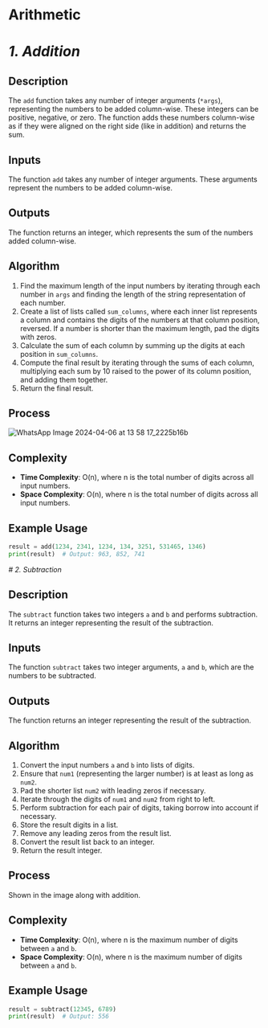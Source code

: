 # Arithmetic

# *1. Addition*

## Description

The `add` function takes any number of integer arguments (`*args`), representing the numbers to be added column-wise. These integers can be positive, negative, or zero. The function adds these numbers column-wise as if they were aligned on the right side (like in addition) and returns the sum.

## Inputs

The function `add` takes any number of integer arguments. These arguments represent the numbers to be added column-wise.

## Outputs

The function returns an integer, which represents the sum of the numbers added column-wise.

## Algorithm

1. Find the maximum length of the input numbers by iterating through each number in `args` and finding the length of the string representation of each number.
2. Create a list of lists called `sum_columns`, where each inner list represents a column and contains the digits of the numbers at that column position, reversed. If a number is shorter than the maximum length, pad the digits with zeros.
3. Calculate the sum of each column by summing up the digits at each position in `sum_columns`.
4. Compute the final result by iterating through the sums of each column, multiplying each sum by 10 raised to the power of its column position, and adding them together.
5. Return the final result.

## Process

![WhatsApp Image 2024-04-06 at 13 58 17_2225b16b](https://github.com/Aditya-AG7/Leelavati/assets/147618452/5ed8ea9f-10b4-45a1-b6fe-92ba0e37df0c)

## Complexity

- **Time Complexity**: O(n), where n is the total number of digits across all input numbers.
- **Space Complexity**: O(n), where n is the total number of digits across all input numbers.

## Example Usage

```python
result = add(1234, 2341, 1234, 134, 3251, 531465, 1346)
print(result)  # Output: 963, 852, 741
```

*# 2. Subtraction*

## Description

The `subtract` function takes two integers `a` and `b` and performs subtraction. It returns an integer representing the result of the subtraction.

## Inputs

The function `subtract` takes two integer arguments, `a` and `b`, which are the numbers to be subtracted.

## Outputs

The function returns an integer representing the result of the subtraction.

## Algorithm

1. Convert the input numbers `a` and `b` into lists of digits.
2. Ensure that `num1` (representing the larger number) is at least as long as `num2`.
3. Pad the shorter list `num2` with leading zeros if necessary.
4. Iterate through the digits of `num1` and `num2` from right to left.
5. Perform subtraction for each pair of digits, taking borrow into account if necessary.
6. Store the result digits in a list.
7. Remove any leading zeros from the result list.
8. Convert the result list back to an integer.
9. Return the result integer.

## Process

Shown in the image along with addition.

## Complexity

- **Time Complexity**: O(n), where n is the maximum number of digits between `a` and `b`.
- **Space Complexity**: O(n), where n is the maximum number of digits between `a` and `b`.

## Example Usage

```python
result = subtract(12345, 6789)
print(result)  # Output: 556

